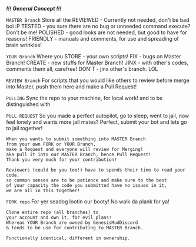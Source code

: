 ***!!! General Concept !!!***

`MASTER Branch`
    Store all the
    REVIEWED - Currently not needed, don't be bad boi :P
    TESTED - you sure there are no bug or unneeded command execute? Don't be me!
    POLISHED - good looks are not needed, but good to have for reasons!
    FRIENDLY - manuals and comments, for use and spreading of brain wrinkles!

`YOUR Branch`
    Where you
    STORE - your own scripts!
    FIX - bugs on Master Branch!
    CREATE - new stuffs for Master Branch!
    JINX - with other's codes, comments them all, carefree!
    DON'T - jinx other's branch. LOL

`REVIEW Branch`
    For scripts that you would like others to review before merge into Master,
    push them here and make a Pull Request!

`PULLING`
    Sync the repo to your machine, for local work!
    and to be distinguished with

`PULL REQUEST`
    So you made a perfect autopilot, go to sleep, went to jail,
    now feel lonely and wants more jail mates? Perfect, submit your
    bot and lets go to jail together!

    When you wants to submit something into MASTER Branch
    from your own FORK or YOUR Branch,
    make a Request and everyone will review for Merging!
    aka pull it into our MASTER Branch, hence Pull Request!
    Thank you very much for your contribution!

    Reviewers (could be you too!) have to spends their time to read your code,
    so common senses are to be patience and make sure to the best
    of your capacity the code you submitted have no issues in it,
    we are all in this together!

`FORK repo`
    For yer seadog lootin our booty! No walk da plank for ya!

    Clone entire repo (all branches) to
    your account and own it, for evil plans!
    Whereas YOUR Branch are owned by GenesisMudDiscord
    & tends to be use for contributing to MASTER Branch.

    Functionally identical, different in ownership.
